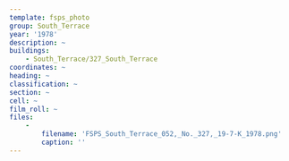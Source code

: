 ```yaml
---
template: fsps_photo
group: South_Terrace
year: '1978'
description: ~
buildings:
    - South_Terrace/327_South_Terrace
coordinates: ~
heading: ~
classification: ~
section: ~
cell: ~
film_roll: ~
files:
    -
        filename: 'FSPS_South_Terrace_052,_No._327,_19-7-K_1978.png'
        caption: ''
---
```

